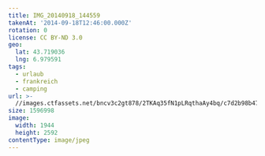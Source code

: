 ```yaml
---
title: IMG_20140918_144559
takenAt: '2014-09-18T12:46:00.000Z'
rotation: 0
license: CC BY-ND 3.0
geo:
  lat: 43.719036
  lng: 6.979591
tags:
  - urlaub
  - frankreich
  - camping
url: >-
  //images.ctfassets.net/bncv3c2gt878/2TKAq35fN1pLRqthaAy4bq/c7d2b98b47766ce7f9d7ed03edf33f68/img_20140918_144559_27696530124_o
size: 1596998
image:
  width: 1944
  height: 2592
contentType: image/jpeg
---
```


